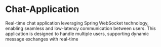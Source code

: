 # Chat-Application
Real-time chat application leveraging Spring WebSocket technology, enabling seamless and low-latency communication between users. This application is designed to handle multiple users, supporting dynamic message exchanges with real-time 
